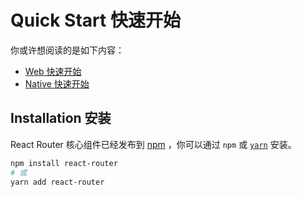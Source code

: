 # Quick Start 快速开始

你或许想阅读的是如下内容：

- [Web 快速开始](../../../react-router-dom/docs/guides/quick-start.md)
- [Native 快速开始](../../../react-router-native/docs/guides/quick-start.md)

## Installation 安装

React Router 核心组件已经发布到 [npm](https://npm.im/react-router) ，你可以通过 `npm` 或 [`yarn`](https://yarnpkg.com) 安装。

```sh
npm install react-router
# 或
yarn add react-router
```
